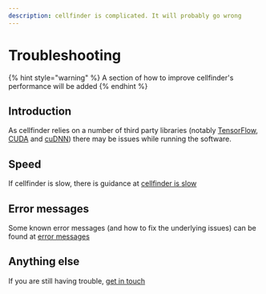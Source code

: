 ```yaml
---
description: cellfinder is complicated. It will probably go wrong
---
```


# Troubleshooting

{% hint style="warning" %}
A section of how to improve cellfinder's performance will be added
{% endhint %}

## Introduction

As cellfinder relies on a number of third party libraries \(notably [TensorFlow](https://www.tensorflow.org/), [CUDA](https://developer.nvidia.com/cuda-zone) and [cuDNN](https://developer.nvidia.com/cudnn)\) there may be issues while running the software.

## Speed

If cellfinder is slow, there is guidance at [cellfinder is slow](cellfinder-is-slow.md)

## Error messages

Some known error messages \(and how to fix the underlying issues\) can be found at [error messages](error-messages.md)

## Anything else

If you are still having trouble, [get in touch](../general/getting-in-touch.md)

